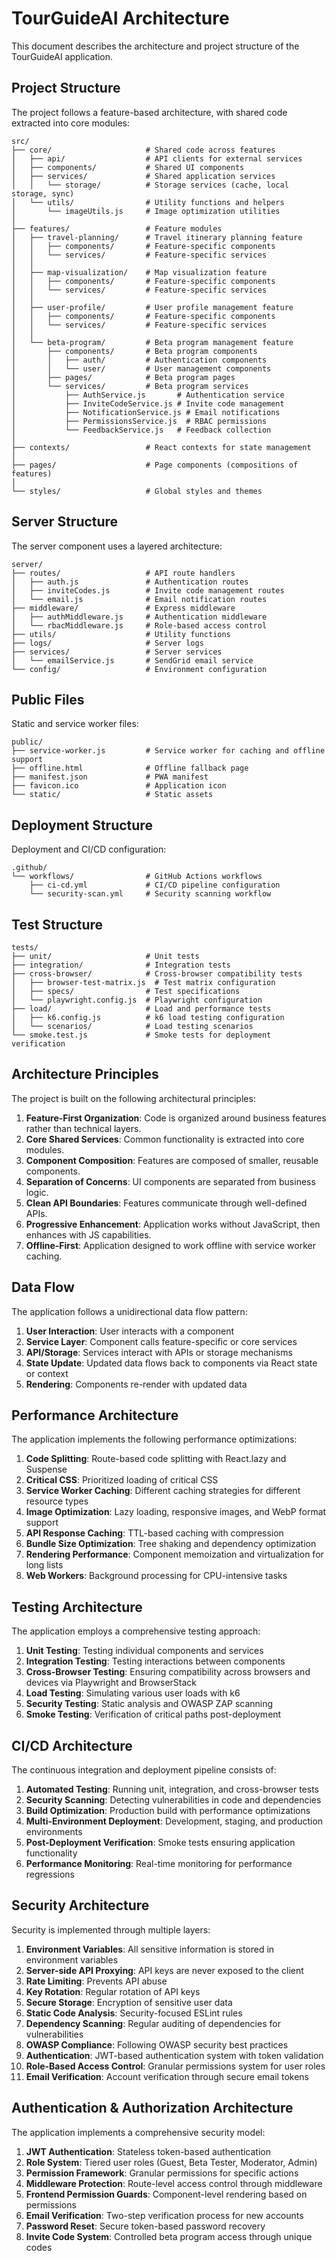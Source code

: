 # TourGuideAI Architecture

This document describes the architecture and project structure of the TourGuideAI application.

## Project Structure

The project follows a feature-based architecture, with shared code extracted into core modules:

```
src/
├── core/                     # Shared code across features
│   ├── api/                  # API clients for external services
│   ├── components/           # Shared UI components
│   ├── services/             # Shared application services
│   │   └── storage/          # Storage services (cache, local storage, sync)
│   └── utils/                # Utility functions and helpers
│       └── imageUtils.js     # Image optimization utilities
│
├── features/                 # Feature modules
│   ├── travel-planning/      # Travel itinerary planning feature
│   │   ├── components/       # Feature-specific components
│   │   └── services/         # Feature-specific services
│   │
│   ├── map-visualization/    # Map visualization feature
│   │   ├── components/       # Feature-specific components
│   │   └── services/         # Feature-specific services
│   │
│   ├── user-profile/         # User profile management feature
│   │   ├── components/       # Feature-specific components
│   │   └── services/         # Feature-specific services
│   │
│   └── beta-program/         # Beta program management feature
│       ├── components/       # Beta program components
│       │   ├── auth/         # Authentication components
│       │   └── user/         # User management components
│       ├── pages/            # Beta program pages
│       └── services/         # Beta program services
│           ├── AuthService.js       # Authentication service
│           ├── InviteCodeService.js # Invite code management
│           ├── NotificationService.js # Email notifications
│           ├── PermissionsService.js  # RBAC permissions
│           └── FeedbackService.js   # Feedback collection
│
├── contexts/                 # React contexts for state management
│
├── pages/                    # Page components (compositions of features)
│
└── styles/                   # Global styles and themes
```

## Server Structure

The server component uses a layered architecture:

```
server/
├── routes/                   # API route handlers
│   ├── auth.js               # Authentication routes
│   ├── inviteCodes.js        # Invite code management routes
│   └── email.js              # Email notification routes
├── middleware/               # Express middleware
│   ├── authMiddleware.js     # Authentication middleware
│   └── rbacMiddleware.js     # Role-based access control
├── utils/                    # Utility functions
├── logs/                     # Server logs
├── services/                 # Server services
│   └── emailService.js       # SendGrid email service
└── config/                   # Environment configuration
```

## Public Files

Static and service worker files:

```
public/
├── service-worker.js         # Service worker for caching and offline support
├── offline.html              # Offline fallback page
├── manifest.json             # PWA manifest
├── favicon.ico               # Application icon
└── static/                   # Static assets
```

## Deployment Structure

Deployment and CI/CD configuration:

```
.github/
└── workflows/                # GitHub Actions workflows
    ├── ci-cd.yml             # CI/CD pipeline configuration
    └── security-scan.yml     # Security scanning workflow
```

## Test Structure

```
tests/
├── unit/                     # Unit tests
├── integration/              # Integration tests
├── cross-browser/            # Cross-browser compatibility tests
│   ├── browser-test-matrix.js  # Test matrix configuration
│   ├── specs/                # Test specifications
│   └── playwright.config.js  # Playwright configuration
├── load/                     # Load and performance tests
│   ├── k6.config.js          # k6 load testing configuration
│   └── scenarios/            # Load testing scenarios
└── smoke.test.js             # Smoke tests for deployment verification
```

## Architecture Principles

The project is built on the following architectural principles:

1. **Feature-First Organization**: Code is organized around business features rather than technical layers.
2. **Core Shared Services**: Common functionality is extracted into core modules.
3. **Component Composition**: Features are composed of smaller, reusable components.
4. **Separation of Concerns**: UI components are separated from business logic.
5. **Clean API Boundaries**: Features communicate through well-defined APIs.
6. **Progressive Enhancement**: Application works without JavaScript, then enhances with JS capabilities.
7. **Offline-First**: Application designed to work offline with service worker caching.

## Data Flow

The application follows a unidirectional data flow pattern:

1. **User Interaction**: User interacts with a component
2. **Service Layer**: Component calls feature-specific or core services
3. **API/Storage**: Services interact with APIs or storage mechanisms
4. **State Update**: Updated data flows back to components via React state or context
5. **Rendering**: Components re-render with updated data

## Performance Architecture

The application implements the following performance optimizations:

1. **Code Splitting**: Route-based code splitting with React.lazy and Suspense
2. **Critical CSS**: Prioritized loading of critical CSS
3. **Service Worker Caching**: Different caching strategies for different resource types
4. **Image Optimization**: Lazy loading, responsive images, and WebP format support
5. **API Response Caching**: TTL-based caching with compression
6. **Bundle Size Optimization**: Tree shaking and dependency optimization
7. **Rendering Performance**: Component memoization and virtualization for long lists
8. **Web Workers**: Background processing for CPU-intensive tasks

## Testing Architecture

The application employs a comprehensive testing approach:

1. **Unit Testing**: Testing individual components and services
2. **Integration Testing**: Testing interactions between components
3. **Cross-Browser Testing**: Ensuring compatibility across browsers and devices via Playwright and BrowserStack
4. **Load Testing**: Simulating various user loads with k6
5. **Security Testing**: Static analysis and OWASP ZAP scanning
6. **Smoke Testing**: Verification of critical paths post-deployment

## CI/CD Architecture

The continuous integration and deployment pipeline consists of:

1. **Automated Testing**: Running unit, integration, and cross-browser tests
2. **Security Scanning**: Detecting vulnerabilities in code and dependencies
3. **Build Optimization**: Production build with performance optimizations
4. **Multi-Environment Deployment**: Development, staging, and production environments
5. **Post-Deployment Verification**: Smoke tests ensuring application functionality
6. **Performance Monitoring**: Real-time monitoring for performance regressions

## Security Architecture

Security is implemented through multiple layers:

1. **Environment Variables**: All sensitive information is stored in environment variables
2. **Server-side API Proxying**: API keys are never exposed to the client
3. **Rate Limiting**: Prevents API abuse
4. **Key Rotation**: Regular rotation of API keys
5. **Secure Storage**: Encryption of sensitive user data
6. **Static Code Analysis**: Security-focused ESLint rules
7. **Dependency Scanning**: Regular auditing of dependencies for vulnerabilities
8. **OWASP Compliance**: Following OWASP security best practices
9. **Authentication**: JWT-based authentication system with token validation
10. **Role-Based Access Control**: Granular permissions system for user roles
11. **Email Verification**: Account verification through secure email tokens

## Authentication & Authorization Architecture

The application implements a comprehensive security model:

1. **JWT Authentication**: Stateless token-based authentication
2. **Role System**: Tiered user roles (Guest, Beta Tester, Moderator, Admin)
3. **Permission Framework**: Granular permissions for specific actions
4. **Middleware Protection**: Route-level access control through middleware
5. **Frontend Permission Guards**: Component-level rendering based on permissions
6. **Email Verification**: Two-step verification process for new accounts
7. **Password Reset**: Secure token-based password recovery
8. **Invite Code System**: Controlled beta program access through unique codes 